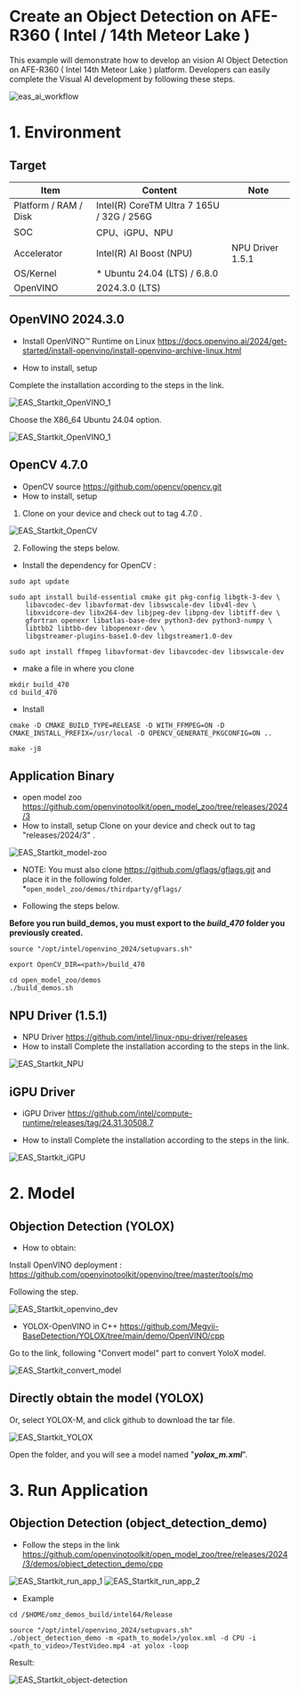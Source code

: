 # Create an Object Detection on AFE-R360 ( Intel / 14th Meteor Lake )
This example will demonstrate how to develop an vision AI Object Detection on AFE-R360 ( Intel 14th Meteor Lake ) platform.
Developers can easily complete the Visual AI development by following these steps.

![eas_ai_workflow](assets/eas_startkit_afe-r360.png)


# 1. Environment
## Target
| Item | Content | Note |
| -------- | -------- | -------- |
| Platform / RAM / Disk |   Intel(R) CoreTM Ultra 7 165U / 32G / 256G  |      |
| SOC | CPU、iGPU、NPU | |
| Accelerator | Intel(R) AI Boost (NPU) | NPU Driver 1.5.1 |
| OS/Kernel | * Ubuntu 24.04 (LTS) / 6.8.0 |  |
| OpenVINO | 2024.3.0 (LTS) | |


## OpenVINO 2024.3.0
- Install OpenVINO™ Runtime on Linux
https://docs.openvino.ai/2024/get-started/install-openvino/install-openvino-archive-linux.html

- How to install, setup 

Complete the installation according to the steps in the link.

![EAS_Startkit_OpenVINO_1](assets/EAS_Startkit_OpenVINO_1.png)

Choose the X86_64 Ubuntu 24.04 option.

![EAS_Startkit_OpenVINO_1](assets/EAS_Startkit_OpenVINO_2.png)

## OpenCV 4.7.0
- OpenCV source
 https://github.com/opencv/opencv.git
- How to install, setup
1. Clone on your device and check out to tag 4.7.0 .

![EAS_Startkit_OpenCV](assets/EAS_Startkit_OpenCV.png)

2. Following the steps below.

- Install the dependency for OpenCV :
```
sudo apt update

sudo apt install build-essential cmake git pkg-config libgtk-3-dev \
    libavcodec-dev libavformat-dev libswscale-dev libv4l-dev \
    libxvidcore-dev libx264-dev libjpeg-dev libpng-dev libtiff-dev \
    gfortran openexr libatlas-base-dev python3-dev python3-numpy \
    libtbb2 libtbb-dev libopenexr-dev \
    libgstreamer-plugins-base1.0-dev libgstreamer1.0-dev

sudo apt install ffmpeg libavformat-dev libavcodec-dev libswscale-dev
```
- make a file in where you clone
```
mkdir build_470
cd build_470
```
- Install
```
cmake -D CMAKE_BUILD_TYPE=RELEASE -D WITH_FFMPEG=ON -D CMAKE_INSTALL_PREFIX=/usr/local -D OPENCV_GENERATE_PKGCONFIG=ON ..

make -j8

```

## Application Binary
- open model zoo
https://github.com/openvinotoolkit/open_model_zoo/tree/releases/2024/3
- How to install, setup
Clone on your device and check out to tag "releases/2024/3" .

![EAS_Startkit_model-zoo](assets/EAS_Startkit_model-zoo.png)

- NOTE: You must also clone https://github.com/gflags/gflags.git and place it in the following folder.
*`open_model_zoo/demos/thirdparty/gflags/`

- Following the steps below.

**Before you run build_demos, you must export to the *build_470* folder you previously created.**
```
source "/opt/intel/openvino_2024/setupvars.sh"
```
```
export OpenCV_DIR=<path>/build_470
```
```
cd open_model_zoo/demos
./build_demos.sh
```




## NPU Driver (1.5.1)
- NPU Driver
 https://github.com/intel/linux-npu-driver/releases
- How to install
Complete the installation according to the steps in the link.

![EAS_Startkit_NPU](assets/EAS_Startkit_NPU.png)




## iGPU Driver 
- iGPU Driver 
https://github.com/intel/compute-runtime/releases/tag/24.31.30508.7

- How to install
Complete the installation according to the steps in the link. 

![EAS_Startkit_iGPU](assets/EAS_Startkit_iGPU.png)

# 2. Model

## Objection Detection (YOLOX)
- How to obtain:

Install OpenVINO deployment : https://github.com/openvinotoolkit/openvino/tree/master/tools/mo

Following the step.

![EAS_Startkit_openvino_dev](assets/EAS_Startkit_openvino_dev.png)

- YOLOX-OpenVINO in C++
https://github.com/Megvii-BaseDetection/YOLOX/tree/main/demo/OpenVINO/cpp

Go to the link, following "Convert model" part to convert YoloX model.

![EAS_Startkit_convert_model](assets/EAS_Startkit_convert_model.png)

## Directly obtain the model (YOLOX)
Or, select YOLOX-M, and click github to download the tar file.

![EAS_Startkit_YOLOX](assets/EAS_Startkit_YOLOX.png)

Open the folder, and you will see a model named "***yolox_m.xml***".



# 3. Run Application
## Objection Detection (object_detection_demo)
- Follow the steps in the link
https://github.com/openvinotoolkit/open_model_zoo/tree/releases/2024/3/demos/object_detection_demo/cpp

![EAS_Startkit_run_app_1](assets/EAS_Startkit_run_app_1.png)
![EAS_Startkit_run_app_2](assets/EAS_Startkit_run_app_2.png)

- Example
```
cd /$HOME/omz_demos_build/intel64/Release
```
```
source "/opt/intel/openvino_2024/setupvars.sh"
./object_detection_demo -m <path_to_model>/yolox.xml -d CPU -i <path_to_video>/TestVideo.mp4 -at yolox -loop
```

Result:

![EAS_Startkit_object-detection](assets/EAS_Startkit_object-detection.png)
